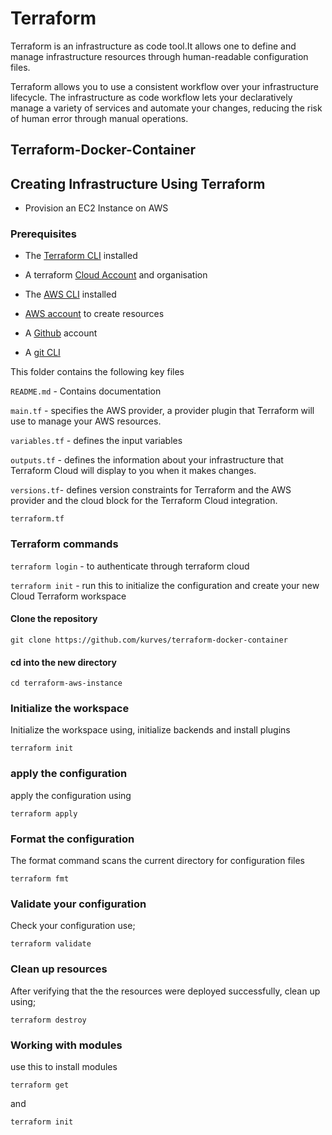 
# Terraform

Terraform is an infrastructure as code tool.It allows one to define and manage infrastructure resources through human-readable configuration files.

Terraform allows you to use a consistent workflow over your infrastructure lifecycle. The infrastructure as code workflow lets your declaratively manage a variety of services and automate your changes, reducing the risk of human error through manual operations.


## Terraform-Docker-Container

## Creating Infrastructure Using Terraform
- Provision an EC2 Instance on AWS

### Prerequisites

- The [Terraform CLI](https://learn.hashicorp.com/tutorials/terraform/install-cli?in=terraform/aws-get-started) installed

- A terraform [Cloud Account](https://app.terraform.io/signup/account?utm_source=learn&_gl=1*39uqcl*_ga*MjUxMTA3NjQ4LjE2NjQxMTMxODU.*_ga_P7S46ZYEKW*MTY2NDMwOTI5MS44LjAuMTY2NDMwOTI5MS4wLjAuMA..) and organisation

- The [AWS CLI](https://docs.aws.amazon.com/cli/latest/userguide/install-cliv2.html) installed
- [AWS account](https://aws.amazon.com/free/?trk=712ee378-d73b-4293-9bad-8ce09671ea7c&sc_channel=ps&s_kwcid=AL!4422!3!444219541850!e!!g!!aws%20console&ef_id=CjwKCAjw4c-ZBhAEEiwAZ105Rf5wHNi-AEdMfd8_ZPOUaU1CogBX-P7LKUrcX9BouU9QpqwKdLn5HxoCkIQQAvD_BwE:G:s&s_kwcid=AL!4422!3!444219541850!e!!g!!aws%20console) to create resources

- A [Github](https://github.com/) account

- A [git CLI](https://git-scm.com/downloads)

This folder contains the following key files

```README.md``` - Contains documentation

```main.tf``` -  specifies the AWS provider, a provider plugin that Terraform will use to manage your AWS resources. 

```variables.tf``` - defines the input variables 

```outputs.tf``` -  defines the information about your infrastructure that Terraform Cloud will display to you when it makes changes.

```versions.tf```-  defines version constraints for Terraform and the AWS provider and the cloud block for the Terraform Cloud integration.

```terraform.tf```


### Terraform commands
```terraform login``` - to authenticate through terraform cloud

```terraform init``` - run this to initialize the configuration and create your new Cloud Terraform workspace

#### Clone the repository
```
git clone https://github.com/kurves/terraform-docker-container
```
#### cd  into the new directory
```
cd terraform-aws-instance
```
### Initialize the workspace

Initialize the workspace using, initialize backends and install plugins
```
terraform init
```
### apply the configuration

apply the configuration using 
```
terraform apply
```

### Format the configuration
The format command scans the current directory for configuration files 

```
terraform fmt
```
### Validate your configuration
Check your configuration use;
```
terraform validate
```

### Clean up resources
After verifying that the the resources were deployed successfully, clean up using;
```
terraform destroy
```
### Working with modules
use this to install modules
```
terraform get
```
and
```
terraform init
```
